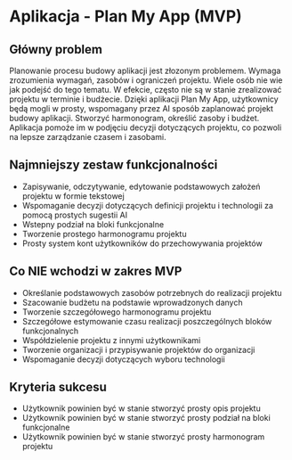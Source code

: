 # Aplikacja - Plan My App (MVP)

## Główny problem
Planowanie procesu budowy aplikacji jest złozonym problemem. Wymaga zrozumienia wymagań, zasobów i ograniczeń projektu. Wiele osób nie wie jak podejść do tego tematu. W efekcie, często nie są w stanie zrealizować projektu w terminie i budżecie.
Dzięki aplikacji Plan My App, użytkownicy będą mogli w prosty, wspomagany przez AI sposób zaplanować projekt budowy aplikacji. Stworzyć harmonogram, określić zasoby i budżet. Aplikacja pomoże im w podjęciu decyzji dotyczących projektu, co pozwoli na lepsze zarządzanie czasem i zasobami.


## Najmniejszy zestaw funkcjonalności
- Zapisywanie, odczytywanie, edytowanie podstawowych założeń projektu w formie tekstowej
- Wspomaganie decyzji dotyczących definicji projektu i technologii za pomocą prostych sugestii AI
- Wstepny podział na bloki funkcjonalne
- Tworzenie prostego harmonogramu projektu
- Prosty system kont użytkowników do przechowywania projektów


## Co NIE wchodzi w zakres MVP
- Określanie podstawowych zasobów potrzebnych do realizacji projektu
- Szacowanie budżetu na podstawie wprowadzonych danych
- Tworzenie szczegółowego harmonogramu projektu
- Szczegółowe estymowanie czasu realizacji poszczególnych bloków funkcjonalnych
- Współdzielenie projektu z innymi użytkownikami
- Tworzenie organizacji i przypisywanie projektów do organizacji
- Wspomaganie decyzji dotyczących wyboru technologii


## Kryteria sukcesu
- Użytkownik powinien być w stanie stworzyć prosty opis projektu
- Użytkownik powinien być w stanie stworzyć prosty podział na bloki funkcjonalne
- Użytkownik powinien być w stanie stworzyć prosty harmonogram projektu
